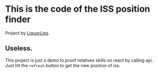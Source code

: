 # This is the code of the ISS position finder

Project by [LiquorLips](https://github.com/liquorlips/liquorlips).

## Useless.

This project is just a demo to proof relatives skills on react by calling api.
Just hit the `refresh` button to get the new position of iss.

